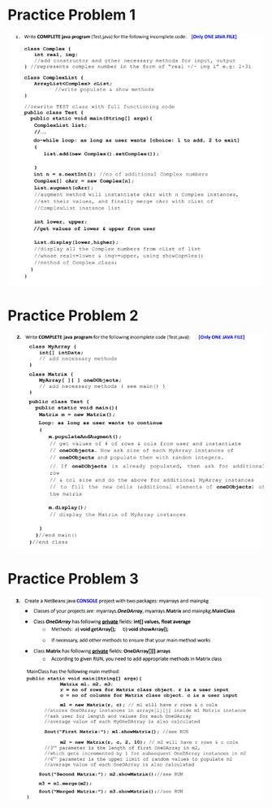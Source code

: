 # Practice Problem 1
![PPr1](https://github.com/SyedT1/OOP/blob/main/Varsity%20Lectures/Practice%20Problems%202/imgsrc/1.png)

# Practice Problem 2
![PPr2](https://github.com/SyedT1/OOP/blob/main/Varsity%20Lectures/Practice%20Problems%202/imgsrc/2.png)

# Practice Problem 3
![PPr3](https://github.com/SyedT1/OOP/blob/main/Varsity%20Lectures/Practice%20Problems%202/imgsrc/3.png)
